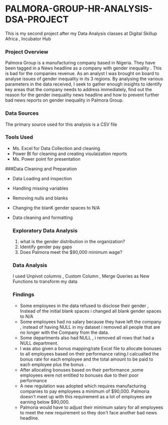 # PALMORA-GROUP-HR-ANALYSIS-DSA-PROJECT
This is my second project after my Data Analysis classes at Digital Skillup Africa , Incubator Hub

### Project Overview 
Palmora Group is a manufacturing company based in Nigeria. They have been tagged in a News headline as a company with gender  inequality . This is bad for the companies revenue. As an analyst I was brought on board  to analyse issues of gender inequality in its 3 regions.
By analysing the various parameters in the data received, I seek to gather enough insights to identify key areas that the company needs to address immediately, find out the reason for the gender inequality news headline and how to prevent further bad news reports on gender inequality in Palmora Group.  

### Data Sources 
The primary source used for this analysis is a CSV file 

### Tools Used
- Ms. Excel for Data Collection and cleaning 
- Power BI for cleaning and creating visulaization reports
- Ms. Power point for presentation

###Data Cleaning and Preparation  
- Data Loading and inspection
- Handling missing variables
- Removing nulls and blanks
- Changing the blanK gender spaces to N/A
- Data cleaning and formatting

  ### Exploratory Data Analysis
  1. what is the gender distribution in the organization?
  2. Identify gender pay gaps
  3. Does Palmora meet the $90,000 minimum wage?

  ### Data Analysis
  I used Unpivot columns , Custom Column , Merge Queries as New Functions to transform my data

  ### Findings
  - Some employees in the data refused to disclose their gender , Instead of the initial blank spaces i changed all blank gender spaces to N/A
  - Some employees had no salary because they have left the company , instead of having NULL in my dataset i removed all people that are no longer with the Company from the data.
  - Some departments also had NULL , i removed all rows that had a NULL department.
  - I was also given a bonus mapping/rate Excel file to allocate bonuses to all employees based on their performance rating.I calcualted the bonus rate for each employee and the total amount to be paid to each employee plus the bonus .
  - After allocating bonuses based on their performance ,some employees were not entitled to bonuses due to their poor performance
  - A new regulation was adopted which requires manufacturing companies to pay employees a minimum of $90,000. Palmoria doesn't meet up with this requirement as a lot of employees are earning below $90,000.
  - Palmoria would have to adjust their minimum salary for all employees to meet the new requirement so they don't face another bad news headline.
  


